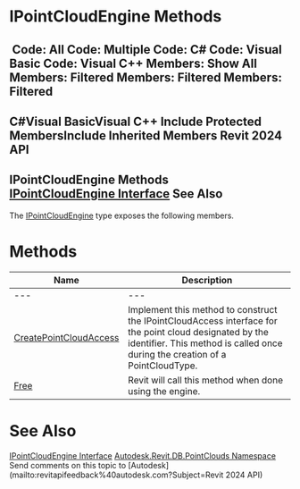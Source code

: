 # IPointCloudEngine Methods

﻿
 Code: All Code: Multiple Code: C# Code: Visual Basic Code: Visual C++  Members: Show All Members: Filtered Members: Filtered Members: Filtered   
---  
C#Visual BasicVisual C++
Include Protected MembersInclude Inherited Members
Revit 2024 API  
---  
IPointCloudEngine Methods  
[IPointCloudEngine Interface](c444fe12-e214-eac3-e934-bd3aa84b70ca.md "IPointCloudEngine Interface") See Also  
---  
The [IPointCloudEngine](c444fe12-e214-eac3-e934-bd3aa84b70ca.md "IPointCloudEngine Interface") type exposes the following members.
# Methods
| Name | Description |
| --- | --- |
| --- | --- | --- |
| [CreatePointCloudAccess](b21e1c72-b93d-0449-ae86-b77edf1e3e0c.md "CreatePointCloudAccess Method") | Implement this method to construct the IPointCloudAccess interface for the point cloud designated by the identifier. This method is called once during the creation of a PointCloudType. |
| [Free](8ab4ee5f-af6d-c452-a7e8-fa8f60f15779.md "Free Method") | Revit will call this method when done using the engine. |

# See Also
[IPointCloudEngine Interface](c444fe12-e214-eac3-e934-bd3aa84b70ca.md "IPointCloudEngine Interface")
[Autodesk.Revit.DB.PointClouds Namespace](5974062a-47d4-c7bb-16f2-d5dd193bd170.md "Autodesk.Revit.DB.PointClouds Namespace")
Send comments on this topic to [Autodesk](mailto:revitapifeedback%40autodesk.com?Subject=Revit 2024 API)